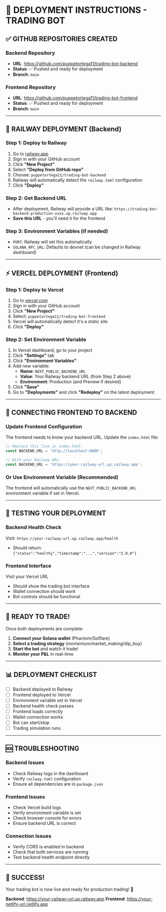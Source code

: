# 🚀 **DEPLOYMENT INSTRUCTIONS - TRADING BOT**

## ✅ **GITHUB REPOSITORIES CREATED**

### **Backend Repository**
- **URL**: https://github.com/puppetortega11/trading-bot-backend
- **Status**: ✅ Pushed and ready for deployment
- **Branch**: `main`

### **Frontend Repository**  
- **URL**: https://github.com/puppetortega11/trading-bot-frontend
- **Status**: ✅ Pushed and ready for deployment
- **Branch**: `main`

---

## 🚂 **RAILWAY DEPLOYMENT (Backend)**

### **Step 1: Deploy to Railway**
1. Go to [railway.app](https://railway.app)
2. Sign in with your GitHub account
3. Click **"New Project"**
4. Select **"Deploy from GitHub repo"**
5. Choose: `puppetortega11/trading-bot-backend`
6. Railway will automatically detect the `railway.toml` configuration
7. Click **"Deploy"**

### **Step 2: Get Backend URL**
- After deployment, Railway will provide a URL like: `https://trading-bot-backend-production-xxxx.up.railway.app`
- **Save this URL** - you'll need it for the frontend

### **Step 3: Environment Variables (if needed)**
- `PORT`: Railway will set this automatically
- `SOLANA_RPC_URL`: Defaults to devnet (can be changed in Railway dashboard)

---

## ⚡ **VERCEL DEPLOYMENT (Frontend)**

### **Step 1: Deploy to Vercel**
1. Go to [vercel.com](https://vercel.com)
2. Sign in with your GitHub account
3. Click **"New Project"**
4. Select: `puppetortega11/trading-bot-frontend`
5. Vercel will automatically detect it's a static site
6. Click **"Deploy"**

### **Step 2: Set Environment Variable**
1. In Vercel dashboard, go to your project
2. Click **"Settings"** tab
3. Click **"Environment Variables"**
4. Add new variable:
   - **Name**: `NEXT_PUBLIC_BACKEND_URL`
   - **Value**: Your Railway backend URL (from Step 2 above)
   - **Environment**: Production (and Preview if desired)
5. Click **"Save"**
6. Go to **"Deployments"** and click **"Redeploy"** on the latest deployment

---

## 🔗 **CONNECTING FRONTEND TO BACKEND**

### **Update Frontend Configuration**
The frontend needs to know your backend URL. Update the `index.html` file:

```javascript
// Replace this line in index.html:
const BACKEND_URL = 'http://localhost:8000';

// With your Railway URL:
const BACKEND_URL = 'https://your-railway-url.up.railway.app';
```

### **Or Use Environment Variable (Recommended)**
The frontend will automatically use the `NEXT_PUBLIC_BACKEND_URL` environment variable if set in Vercel.

---

## 🧪 **TESTING YOUR DEPLOYMENT**

### **Backend Health Check**
Visit: `https://your-railway-url.up.railway.app/health`
- Should return: `{"status":"healthy","timestamp":"...","version":"2.0.0"}`

### **Frontend Interface**
Visit your Vercel URL
- Should show the trading bot interface
- Wallet connection should work
- Bot controls should be functional

---

## 🎯 **READY TO TRADE!**

Once both deployments are complete:

1. **Connect your Solana wallet** (Phantom/Solflare)
2. **Select a trading strategy** (momentum/market_making/dip_buy)
3. **Start the bot** and watch it trade!
4. **Monitor your P&L** in real-time

---

## 📊 **DEPLOYMENT CHECKLIST**

- [ ] Backend deployed to Railway
- [ ] Frontend deployed to Vercel  
- [ ] Environment variable set in Vercel
- [ ] Backend health check passes
- [ ] Frontend loads correctly
- [ ] Wallet connection works
- [ ] Bot can start/stop
- [ ] Trading simulation runs

---

## 🆘 **TROUBLESHOOTING**

### **Backend Issues**
- Check Railway logs in the dashboard
- Verify `railway.toml` configuration
- Ensure all dependencies are in `package.json`

### **Frontend Issues**  
- Check Vercel build logs
- Verify environment variable is set
- Check browser console for errors
- Ensure backend URL is correct

### **Connection Issues**
- Verify CORS is enabled in backend
- Check that both services are running
- Test backend health endpoint directly

---

## 🎉 **SUCCESS!**

Your trading bot is now live and ready for production trading! 🚀

**Backend**: https://your-railway-url.up.railway.app
**Frontend**: https://your-netlify-url.netlify.app
